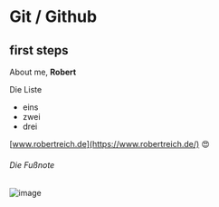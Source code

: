 # Git / Github
## first steps 

About me, **Robert**

Die Liste
- eins
- zwei
- drei

[www.robertreich.de](https://www.robertreich.de/) 😍

###### Die Fußnote
![image](https://myoctocat.com/assets/images/base-octocat.svg)

